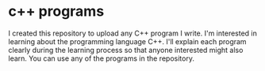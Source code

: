 # c++ programs
I created this repository to upload any C++ program I write. I'm interested in learning about the programming language C++. I'll explain each program clearly during the learning process so that anyone interested might also learn. You can use any of the programs in the repository.

